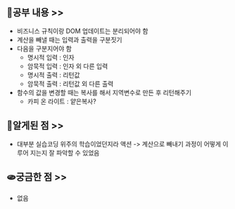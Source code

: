## 📖공부 내용 >>

- 비즈니스 규칙이랑 DOM 업데이트는 분리되어야 함
- 계산을 빼낼 때는 입력과 출력을 구분짓기
- 다음을 구분지어야 함
  - 명시적 입력 : 인자
  - 암묵적 입력 : 인자 외 다른 입력
  - 명시적 출력 : 리턴값
  - 암묵적 출력 : 리턴값 외 다른 출력
- 함수의 값을 변경할 때는 복사를 해서 지역변수로 만든 후 리턴해주기
  - 카피 온 라이트 : 얕은복사?

## 🔔알게된 점 >>

- 대부분 실습코딩 위주의 학습이었던지라 액션 -> 계산으로 빼내기 과정이 어떻게 이루어 지는지 잘 파악할 수 있었음

## 🫓궁금한 점 >>

- 없음
